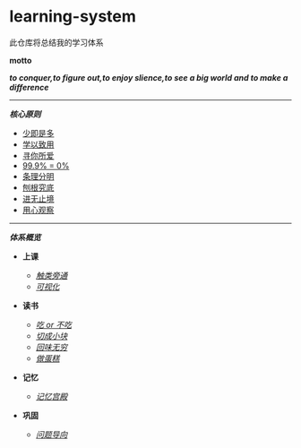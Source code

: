# learning-system
此仓库将总结我的学习体系

**motto**

***to conquer,to figure out,to enjoy slience,to see a big world and to make a difference***
***
***核心原则***
   * [少即是多](md/less_more.md)
   * [学以致用](md/to_use.md)
   * [寻你所爱](md/find_love.md)
   * [99.9% = 0%](md/full.md)
   * [条理分明](md/good_order.md)
   * [刨根究底](md/find_answer.md)
   * [进无止境](md/not_stop.md)
   * [用心观察](md/observe.md)
***
***体系概览***
* **上课**
   * *[触类旁通](md/connect.md)*
   * *[可视化](md/visualize.md)*

* **读书**
   * *[吃 or 不吃](md/pick.md)*
   * *[切成小块](md/divide.md)*
   * *[回味无穷](md/review.md)*
   * *[做蛋糕](md/make.md)*
* **记忆**

   * *[记忆宫殿](md/mind_palace.md)*
* **巩固**
    
    * *[问题导向](md/probelms.md)* 

